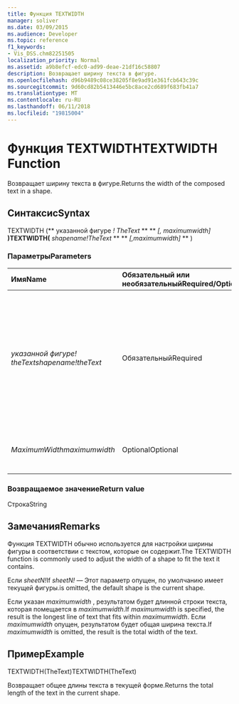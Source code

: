 ```yaml
---
title: Функция TEXTWIDTH
manager: soliver
ms.date: 03/09/2015
ms.audience: Developer
ms.topic: reference
f1_keywords:
- Vis_DSS.chm82251505
localization_priority: Normal
ms.assetid: a9b8efcf-edc0-ad99-deae-21df16c58807
description: Возвращает ширину текста в фигуре.
ms.openlocfilehash: d96b9489c08ce38205f8e9ad91e361fcb643c39c
ms.sourcegitcommit: 9d60cd82b5413446e5bc8ace2cd689f683fb41a7
ms.translationtype: MT
ms.contentlocale: ru-RU
ms.lasthandoff: 06/11/2018
ms.locfileid: "19815004"
---
```

# <a name="textwidth-function"></a><span data-ttu-id="20743-103">Функция TEXTWIDTH</span><span class="sxs-lookup"><span data-stu-id="20743-103">TEXTWIDTH Function</span></span>

<span data-ttu-id="20743-104">Возвращает ширину текста в фигуре.</span><span class="sxs-lookup"><span data-stu-id="20743-104">Returns the width of the composed text in a shape.</span></span> 
  
## <a name="syntax"></a><span data-ttu-id="20743-105">Синтаксис</span><span class="sxs-lookup"><span data-stu-id="20743-105">Syntax</span></span>

<span data-ttu-id="20743-106">TEXTWIDTH (** указанной фигуре *! TheText* ** ** *[, maximumwidth]* **)</span><span class="sxs-lookup"><span data-stu-id="20743-106">TEXTWIDTH(** *shapename!TheText* ** ** *[,maximumwidth]* ** )</span></span> 
  
### <a name="parameters"></a><span data-ttu-id="20743-107">Параметры</span><span class="sxs-lookup"><span data-stu-id="20743-107">Parameters</span></span>

|<span data-ttu-id="20743-108">**Имя**</span><span class="sxs-lookup"><span data-stu-id="20743-108">**Name**</span></span>|<span data-ttu-id="20743-109">**Обязательный или необязательный**</span><span class="sxs-lookup"><span data-stu-id="20743-109">**Required/Optional**</span></span>|<span data-ttu-id="20743-110">**Тип данных**</span><span class="sxs-lookup"><span data-stu-id="20743-110">**Data Type**</span></span>|<span data-ttu-id="20743-111">**Описание**</span><span class="sxs-lookup"><span data-stu-id="20743-111">**Description**</span></span>|
|:-----|:-----|:-----|:-----|
| <span data-ttu-id="20743-112">_указанной фигуре! theText_</span><span class="sxs-lookup"><span data-stu-id="20743-112">_shapename!theText_</span></span> <br/> |<span data-ttu-id="20743-113">Обязательный</span><span class="sxs-lookup"><span data-stu-id="20743-113">Required</span></span>  <br/> |<span data-ttu-id="20743-114">**Строка**</span><span class="sxs-lookup"><span data-stu-id="20743-114">**String**</span></span> <br/> |<span data-ttu-id="20743-115">Ссылка на ячейку с именем TheText в конечную фигуру.</span><span class="sxs-lookup"><span data-stu-id="20743-115">A reference to the cell named TheText in the target shape.</span></span>  <span data-ttu-id="20743-116">_указанной фигуре!_</span><span class="sxs-lookup"><span data-stu-id="20743-116">_shapename!_</span></span> <span data-ttu-id="20743-117">— Это имя фигуры, из которого требуется получить текст.</span><span class="sxs-lookup"><span data-stu-id="20743-117">is the name of the shape from which you want to retrieve the text.</span></span>  <br/> |
| <span data-ttu-id="20743-118">_MaximumWidth_</span><span class="sxs-lookup"><span data-stu-id="20743-118">_maximumwidth_</span></span> <br/> |<span data-ttu-id="20743-119">Optional</span><span class="sxs-lookup"><span data-stu-id="20743-119">Optional</span></span>  <br/> |<span data-ttu-id="20743-120">**Числовой**</span><span class="sxs-lookup"><span data-stu-id="20743-120">**Numeric**</span></span> <br/> |<span data-ttu-id="20743-121">Максимальная ширина блока текста.</span><span class="sxs-lookup"><span data-stu-id="20743-121">The maximum width of the text block.</span></span>  <br/> |
   
### <a name="return-value"></a><span data-ttu-id="20743-122">Возвращаемое значение</span><span class="sxs-lookup"><span data-stu-id="2">Return value</span></span>

<span data-ttu-id="20743-123">Строка</span><span class="sxs-lookup"><span data-stu-id="20743-123">String</span></span>
  
## <a name="remarks"></a><span data-ttu-id="20743-124">Замечания</span><span class="sxs-lookup"><span data-stu-id="20743-124">Remarks</span></span>

<span data-ttu-id="20743-125">Функция TEXTWIDTH обычно используется для настройки ширины фигуры в соответствии с текстом, которые он содержит.</span><span class="sxs-lookup"><span data-stu-id="20743-125">The TEXTWIDTH function is commonly used to adjust the width of a shape to fit the text it contains.</span></span>
  
<span data-ttu-id="20743-126">Если _sheetN!_</span><span class="sxs-lookup"><span data-stu-id="20743-126">If  _sheetN!_</span></span> <span data-ttu-id="20743-127">— Этот параметр опущен, по умолчанию имеет текущей фигуры.</span><span class="sxs-lookup"><span data-stu-id="20743-127">is omitted, the default shape is the current shape.</span></span> 
  
<span data-ttu-id="20743-128">Если указан _maximumwidth_ , результатом будет длинной строки текста, которая помещается в _maximumwidth_.</span><span class="sxs-lookup"><span data-stu-id="20743-128">If  _maximumwidth_ is specified, the result is the longest line of text that fits within  _maximumwidth_.</span></span> <span data-ttu-id="20743-129">Если _maximumwidth_ опущен, результатом будет общая ширина текста.</span><span class="sxs-lookup"><span data-stu-id="20743-129">If  _maximumwidth_ is omitted, the result is the total width of the text.</span></span> 
  
## <a name="example"></a><span data-ttu-id="20743-130">Пример</span><span class="sxs-lookup"><span data-stu-id="20743-130">Example</span></span>

<span data-ttu-id="20743-131">TEXTWIDTH(TheText)</span><span class="sxs-lookup"><span data-stu-id="20743-131">TEXTWIDTH(TheText)</span></span> 
  
<span data-ttu-id="20743-132">Возвращает общее длины текста в текущей форме.</span><span class="sxs-lookup"><span data-stu-id="20743-132">Returns the total length of the text in the current shape.</span></span> 
  

